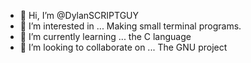 - 👋 Hi, I’m @DylanSCRIPTGUY
- 👀 I’m interested in ... Making small terminal programs.
- 🌱 I’m currently learning ... the C language
- 💞️ I’m looking to collaborate on ... The GNU project
